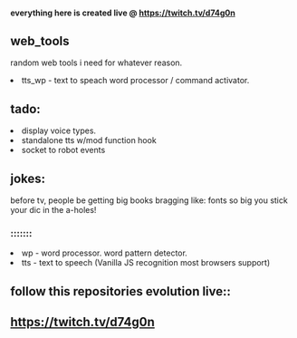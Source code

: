 #### everything here is created live @ https://twitch.tv/d74g0n
## web_tools

 random web tools i need for whatever reason.
 
<li> tts_wp - text to speach word processor / command activator.</li>

## tado: 

<li> display voice types. </li>
<li> standalone tts w/mod function hook</li>
<li> socket to robot events </li>

## jokes:

before tv, people be getting big books bragging like:
fonts so big you stick your dic in the a-holes!
### :::::::

<li>wp - word processor.  word pattern detector.</li>
<li>tts - text to speech (Vanilla JS recognition most browsers support)</li>

## follow this repositories evolution live::
## https://twitch.tv/d74g0n